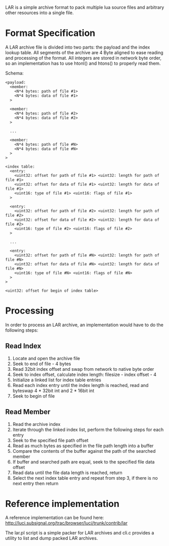 LAR is a simple archive format to pack multiple lua source files and arbitrary other resources into a single file.


# Format Specification

A LAR archive file is divided into two parts: the payload and the index lookup table.
All segments of the archive are 4 Byte aligned to ease reading and processing of the format.
All integers are stored in network byte order, so an implementation has to use htonl() and htons() to properly read them.

Schema:
	
	<payload:
	  <member:
	    <N*4 bytes: path of file #1>
	    <N*4 bytes: data of file #1>
	  >
	  
	  <member:
	    <N*4 bytes: path of file #2>
	    <N*4 bytes: data of file #2>
	  >
	
	  ...
	
	  <member:
	    <N*4 bytes: path of file #N>
	    <N*4 bytes: data of file #N>
	  >
	>
	
	<index table:
	  <entry:
	    <uint32: offset for path of file #1> <uint32: length for path of file #1>
	    <uint32: offset for data of file #1> <uint32: length for data of file #1>
	    <uint16: type of file #1> <uint16: flags of file #1>
	  >
	
	  <entry:
	    <uint32: offset for path of file #2> <uint32: length for path of file #2>
	    <uint32: offset for data of file #2> <uint32: length for data of file #2>
	    <uint16: type of file #2> <uint16: flags of file #2>
	  >
	
	  ...
	
	  <entry:
	    <uint32: offset for path of file #N> <uint32: length for path of file #N>
	    <uint32: offset for data of file #N> <uint32: length for data of file #N>
	    <uint16: type of file #N> <uint16: flags of file #N>
	  >
	>
	
	<uint32: offset for begin of index table>
	


# Processing

In order to process an LAR archive, an implementation would have to do the following steps:

## Read Index

1. Locate and open the archive file
1. Seek to end of file - 4 bytes
1. Read 32bit index offset and swap from network to native byte order
1. Seek to index offset, calculate index length: filesize - index offset - 4
1. Initialize a linked list for index table entries
1. Read each index entry until the index length is reached, read and byteswap 4 * 32bit int and 2 * 16bit int
1. Seek to begin of file

## Read Member

1. Read the archive index
1. Iterate through the linked index list, perform the following steps for each entry
1. Seek to the specified file path offset
1. Read as much bytes as specified in the file path length into a buffer
1. Compare the contents of the buffer against the path of the searched member
1. If buffer and searched path are equal, seek to the specified file data offset
1. Read data until the file data length is reached, return
1. Select the next index table entry and repeat from step 3, if there is no next entry then return

# Reference implementation

A reference implementation can be found here:
http://luci.subsignal.org/trac/browser/luci/trunk/contrib/lar

The lar.pl script is a simple packer for LAR archives and cli.c provides a utility to list and dump packed LAR archives.
